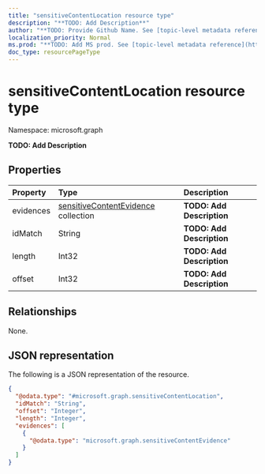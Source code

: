 ```yaml
---
title: "sensitiveContentLocation resource type"
description: "**TODO: Add Description**"
author: "**TODO: Provide Github Name. See [topic-level metadata reference](https://msgo.azurewebsites.net/add/document/guidelines/metadata.html#topic-level-metadata)**"
localization_priority: Normal
ms.prod: "**TODO: Add MS prod. See [topic-level metadata reference](https://msgo.azurewebsites.net/add/document/guidelines/metadata.html#topic-level-metadata)**"
doc_type: resourcePageType
---
```


# sensitiveContentLocation resource type


Namespace: microsoft.graph

**TODO: Add Description**

## Properties
|Property|Type|Description|
|:---|:---|:---|
|evidences|[sensitiveContentEvidence](../resources/sensitivecontentevidence.md) collection|**TODO: Add Description**|
|idMatch|String|**TODO: Add Description**|
|length|Int32|**TODO: Add Description**|
|offset|Int32|**TODO: Add Description**|

## Relationships
None.

## JSON representation
The following is a JSON representation of the resource.
<!-- {
  "blockType": "resource",
  "@odata.type": "microsoft.graph.sensitiveContentLocation"
}
-->
``` json
{
  "@odata.type": "#microsoft.graph.sensitiveContentLocation",
  "idMatch": "String",
  "offset": "Integer",
  "length": "Integer",
  "evidences": [
    {
      "@odata.type": "microsoft.graph.sensitiveContentEvidence"
    }
  ]
}
```

